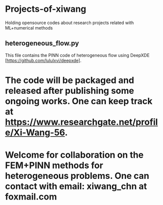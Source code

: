 # Projects-of-xiwang
Holding opensource codes about research projects related with ML+numerical methods

## heterogeneous_flow.py
This file contains the PINN code of heterogeneous flow using DeepXDE [https://github.com/lululxvi/deepxde].

# The code will be packaged and released after publishing some ongoing works. One can keep track at https://www.researchgate.net/profile/Xi-Wang-56.

# Welcome for collaboration on the FEM+PINN methods for heterogeneous problems. One can contact with email: xiwang_chn at foxmail.com
